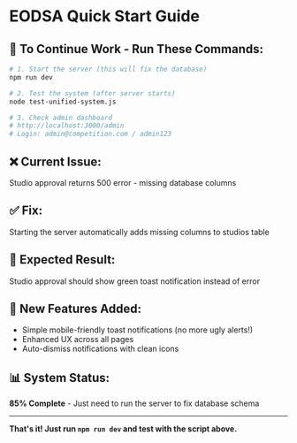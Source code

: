 # EODSA Quick Start Guide

## 🚀 **To Continue Work - Run These Commands:**

```bash
# 1. Start the server (this will fix the database)
npm run dev

# 2. Test the system (after server starts)
node test-unified-system.js

# 3. Check admin dashboard
# http://localhost:3000/admin
# Login: admin@competition.com / admin123
```

## ❌ **Current Issue:**
Studio approval returns 500 error - missing database columns

## ✅ **Fix:**
Starting the server automatically adds missing columns to studios table

## 🎯 **Expected Result:**
Studio approval should show green toast notification instead of error

## 📱 **New Features Added:**
- Simple mobile-friendly toast notifications (no more ugly alerts!)
- Enhanced UX across all pages
- Auto-dismiss notifications with clean icons

## 📊 **System Status:**
**85% Complete** - Just need to run the server to fix database schema

---

**That's it! Just run `npm run dev` and test with the script above.** 